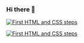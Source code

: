 ### Hi there 👋

[![First HTML and CSS steps](https://ytcards.demolab.com/?UCPl4ch3nITvVgFvOeemF-TQ&title=First+HTML+and+CSS+steps&lang=en&timestamp=1692043807&background_color=%230d1117&title_color=%23ffffff&stats_color=%23dedede&max_title_lines=1&width=250&border_radius=5&duration=1296 "First HTML and CSS steps")](https://www.youtube.com/watch?v=1tbb4JUSlA0)

<!-- BEGIN EXAMPLE-YOUTUBE-CARDS -->
<a href="https://www.youtube.com/watch?v=1tbb4JUSlA0">
  <picture>
    <source media="(prefers-color-scheme: dark)" srcset="https://ytcards.demolab.com/?id=UCPl4ch3nITvVgFvOeemF-TQ&title=First+HTML+and+CSS+steps&lang=en&timestamp=1661864404&background_color=%230d1117&title_color=%23ffffff&stats_color=%23dedede&max_title_lines=2&width=250&border_radius=5&duration=312">
    <img src="https://ytcards.demolab.com/?id=UCPl4ch3nITvVgFvOeemF-TQ&title=First+HTML+and+CSS+steps&lang=en&timestamp=1661864404&background_color=%23ffffff&title_color=%2324292f&stats_color=%2357606a&max_title_lines=2&width=250&border_radius=5&duration=312" alt="First HTML and CSS steps" title="First HTML and CSS steps">
  </picture>
</a>

<!--
**AnnaAntonovna/AnnaAntonovna** is a ✨ _special_ ✨ repository because its `README.md` (this file) appears on your GitHub profile.

Here are some ideas to get you started:

- 🔭 I’m currently working on ...
- 🌱 I’m currently learning ...
- 👯 I’m looking to collaborate on ...
- 🤔 I’m looking for help with ...
- 💬 Ask me about ...
- 📫 How to reach me: ...
- 😄 Pronouns: ...
- ⚡ Fun fact: ...
-->
